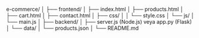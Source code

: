 e-commerce/
│
├── frontend/
│   ├── index.html
│   ├── products.html
│   ├── cart.html
│   ├── contact.html
│   ├── css/
│   │   └── style.css
│   └── js/
│       └── main.js
│
├── backend/
│   ├── server.js (Node.js) veya app.py (Flask)
│   └── data/
│       └── products.json
│
└── README.md
